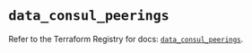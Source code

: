 # `data_consul_peerings`

Refer to the Terraform Registry for docs: [`data_consul_peerings`](https://registry.terraform.io/providers/hashicorp/consul/2.22.1/docs/data-sources/peerings).
